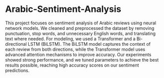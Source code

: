 # Arabic-Sentiment-Analysis
This project focuses on sentiment analysis of Arabic reviews using neural network models. We cleaned and preprocessed the dataset by removing punctuation, stop words, and unnecessary English words, and translating text where needed. For modeling, we used a Transformer and a Bi-directional LSTM (BiLSTM). The BiLSTM model captures the context of each review from both directions, while the Transformer model uses advanced attention mechanisms to improve accuracy. Our experiments showed strong performance, and we tuned parameters to achieve the best results possible, reaching high accuracy scores on our sentiment predictions.

